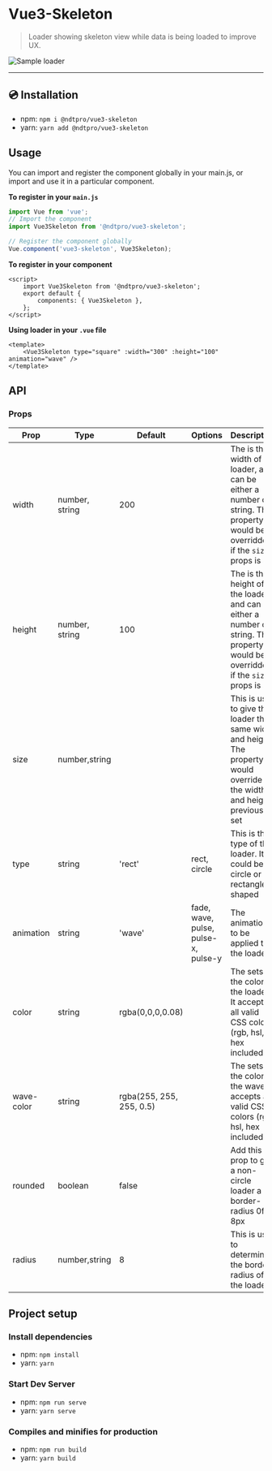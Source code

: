 # Vue3-Skeleton

> Loader showing skeleton view while data is being loaded to improve UX.

![Sample loader](https://res.cloudinary.com/ibnabubakre/image/upload/v1594505356/loader.gif)

---

## :cd: Installation

-   npm: `npm i @ndtpro/vue3-skeleton`
-   yarn: `yarn add @ndtpro/vue3-skeleton`

## Usage

You can import and register the component globally in your main.js, or import and use it in a particular component.

**To register in your `main.js`**

```javascript
import Vue from 'vue';
// Import the component
import Vue3Skeleton from '@ndtpro/vue3-skeleton';

// Register the component globally
Vue.component('vue3-skeleton', Vue3Skeleton);
```

**To register in your component**

```vue
<script>
	import Vue3Skeleton from '@ndtpro/vue3-skeleton';
	export default {
		components: { Vue3Skeleton },
	};
</script>
```

**Using loader in your `.vue` file**

```vue
<template>
	<Vue3Skeleton type="square" :width="300" :height="100" animation="wave" />
</template>
```

## API

### Props

| Prop       | Type           | Default                  | Options                             | Description                                                                                                                         |
| ---------- | -------------- | ------------------------ | ----------------------------------- | ----------------------------------------------------------------------------------------------------------------------------------- |
| width      | number, string | 200                      |                                     | The is the width of the loader, and can be either a number or string. This property would be overridden if the `size` props is set  |
| height     | number, string | 100                      |                                     | The is the height of the loader, and can be either a number or string. This property would be overridden if the `size` props is set |
| size       | number,string  |                          |                                     | This is used to give the loader the same width and height. The property would override the width and height previously set          |
| type       | string         | 'rect'                   | rect, circle                        | This is the type of the loader. It could be circle or rectangle shaped                                                              |
| animation  | string         | 'wave'                   | fade, wave, pulse, pulse-x, pulse-y | The animation to be applied to the loader                                                                                           |
| color      | string         | rgba(0,0,0,0.08)         |                                     | The sets the color of the loader. It accepts all valid CSS colors (rgb, hsl, hex included)                                          |
| wave-color | string         | rgba(255, 255, 255, 0.5) |                                     | The sets the color of the wave. It accepts all valid CSS colors (rgb, hsl, hex included)                                            |
| rounded    | boolean        | false                    |                                     | Add this prop to give a non-circle loader a border-radius 0f 8px                                                                    |
| radius     | number,string  | 8                        |                                     | This is used to determine the border radius of the loader                                                                           |

## Project setup

### Install dependencies

-   npm: `npm install`
-   yarn: `yarn`

### Start Dev Server

-   npm: `npm run serve`
-   yarn: `yarn serve`

### Compiles and minifies for production

-   npm: `npm run build`
-   yarn: `yarn build`

